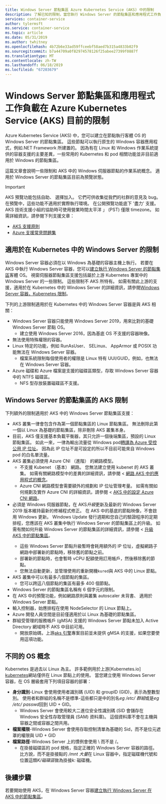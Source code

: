```yaml
---
title: Windows Server 節點集區 Azure Kubernetes Service (AKS) 中的限制
description: 了解已知的限制，當您執行 Windows Server 的節點集區和應用程式工作負載在 Azure Kubernetes Service (AKS)
services: container-service
author: tylermsft
ms.service: container-service
ms.topic: article
ms.date: 05/31/2019
ms.author: twhitney
ms.openlocfilehash: 4b72b6e33ad59ffceebf58aed7b315a4833b02f9
ms.sourcegitcommit: b7a44709a0f82974578126f25abee27399f0887f
ms.translationtype: MT
ms.contentlocale: zh-TW
ms.lasthandoff: 06/18/2019
ms.locfileid: "67203679"
---
```

# <a name="current-limitations-for-windows-server-node-pools-and-application-workloads-in-azure-kubernetes-service-aks"></a>Windows Server 節點集區和應用程式工作負載在 Azure Kubernetes Service (AKS) 目前的限制

Azure Kubernetes Service (AKS) 中，您可以建立在節點執行客體 OS 的 Windows Server 的節點集區。 這些節點可以執行原生的 Windows 容器應用程式，例如.NET Framework 所建置的。 因為有在 Linux 和 Windows 作業系統提供的容器支援的主要差異，一些常用的 Kubernetes 和 pod 相關功能並非目前適用於 Windows 的節點集區。

這篇文章會說明一些限制和 AKS 中的 Windows 伺服器節點的作業系統概念。 適用於 Windows Server 的節點集區目前為預覽狀態。

> [!IMPORTANT]
> AKS 預覽功能包括自助、 選擇加入。 它們可供收集從我們的社群的意見及 bug。 在預覽中，這些功能不適用於實際執行環境。 在公開預覽功能底下 '盡力' 支援。 AKS 技術支援小組的協助時可使用營業時間太平洋 」 (PST) 僅限 timezone。 如需詳細資訊，請參閱下列支援文章：
>
> * [AKS 支援原則][aks-support-policies]
> * [Azure 支援常見問題集][aks-faq]

## <a name="limitations-for-windows-server-in-kubernetes"></a>適用於在 Kubernetes 中的 Windows Server 的限制

Windows Server 容器必須在以 Windows 為基礎的容器主機上執行。 若要在 AKS 中執行 Windows Server 容器，您可以[建立執行 Windows Server 的節點集區][ windows-node-cli]客體 OS。 視窗伺服器節點集區支援包括屬於上游 Kubernetes 專案中的 Windows Server 的一些限制。 這些限制不 AKS 所特有。 如需有關此上游的支援，適用於在 Kubernetes 中的 Windows Server 的詳細資訊，請參閱[Windows Server 容器，Kubernetes 限制](https://docs.microsoft.com/azure/aks/windows-node-limitations)。

下列的上游限制適用於在 Kubernetes 中的 Windows Server 容器是與 AKS 相關：

- Windows Server 容器只能使用 Windows Server 2019，用來比對的基礎 Windows Server 節點 OS。
    - 建立使用 Windows Server 2016，因為基底 OS 不支援的容器映像。
- 無法使用特殊權限的容器。
- Linux 特定的功能，例如 RunAsUser、 SELinux、 AppArmor 或 POSIX 功能無法在 Windows Server 容器。
    - 檔案系統限制每個使用者的權限是 Linux 特有 UUI/GUID，例如，也無法在 Windows Server 容器。
- Azure 磁碟和 Azure 檔案是支援的磁碟區類型，存取 Windows Server 容器中的 NTFS 磁碟區。
    - NFS 型存放裝置磁碟區不支援。

## <a name="aks-limitations-for-windows-server-node-pools"></a>Windows Server 的節點集區的 AKS 限制

下列額外的限制適用於 AKS 中的 Windows Server 節點集區支援：

- AKS 叢集一律會包含作為第一個節點集區的 Linux 節點集區。 無法刪除此第一個以 Linux 為基礎的節點集區，除非刪除 AKS 叢集本身。
- 目前，AKS 僅支援基本負載平衡器，其只允許一個後端集區，預設的 Linux 節點集區。 如此一來，一律為輸出流量從 Windows pod[轉譯為 Azure 受控公用 IP 位址][azure-outbound-traffic]。 因為此 IP 位址不是可設定的所以不目前可能來自 Windows pod 的白名單流量。 
- AKS 叢集必須使用 Azure CNI （進階） 的網路模型。
    - 不支援 Kubenet （基本） 網路。 您無法建立使用 kubenet 的 AKS 叢集。 如需有關網路模型中的差異的詳細資訊，請參閱 <<c0> [ 網路 AKS 中的應用程式的概念][azure-network-models]。
    - Azure CNI 網路模型會需要額外的規劃和 IP 位址管理考量。 如需有關如何規劃及實作 Azure CNI 的詳細資訊，請參閱 < [AKS 中的設定 Azure CNI 網路][configure-azure-cni]。
- 必須是 Windows 伺服器節點，在 AKS*升級*更新及最新的 Windows Server 2019 版本維持最新的修補程式修正。 在 AKS 中的基底的節點映像，不會啟用 Windows 更新。 Windows Update 發行週期和您自己的驗證程序的定期排程，您應該在 AKS 叢集中執行 Windows Server 的節點集區上的升級。 如需有關如何升級 Windows Server 的節點集區的詳細資訊，請參閱 <<c0> [ 升級 AKS 中的節點集區][nodepool-upgrade]。
    - 這些 Windows Server 節點升級暫時會耗用額外的 IP 位址，虛擬網路子網路中部署新的節點時，移除舊的節點之前。
    - 部署新的節點時，也會暫時 vCPU 配額使用訂用帳戶，然後移除舊的節點。
    - 您無法自動更新，並管理使用的重新開機`kured`與 AKS 中的 Linux 節點。
- AKS 叢集中可以有最多八個節點的集區。
    - 您可以跨這八個節點的集區有最多 400 個節點。
- Windows Server 的節點集區名稱有 6 個字元的限制。
- 在 AKS 中的預覽功能，例如網路原則與叢集 autoscaler 未背書、 適用於 Windows Server 節點。
- 輸入控制器，始應排程在使用 NodeSelector 的 Linux 節點上。
- Azure 開發人員空間是目前僅適用於以 Linux 為基礎的節點集區。
- 群組受管理的服務帳戶 (gMSA) 支援的 Windows Server 節點未加入 Active Directory 網域時不 AKS 中目前可用。
    - 開放原始碼，上游[aks 引擎][ aks-engine]專案目前並未提供 gMSA 的支援，如果您要使用這項功能。

## <a name="os-concepts-that-are-different"></a>不同的 OS 概念

Kubernetes 是過去以 Linux 為主。 許多範例用於上游[Kubernetes.io] [ kubernetes]網站僅供在 Linux 節點上的使用。 當您建立使用 Windows Server 容器，在 OS 層級套用下列項目容器的部署：

- **身分識別**-Linux 會使用使用者識別碼 (UID) 和 groupID (GID)，表示為整數型別。 使用者和群組的名稱不是標準-這些都只是中的別名*eg /etc/ 群組*或是*eg /etc/ passwd*回到 UID + GID。
    - Windows Server 會使用較大二進位安全性識別碼 (SID 會儲存在 Windows 安全性存取管理員 (SAM) 資料庫)。 這個資料庫不會在主機與容器之間或容器之間共用。
- **檔案權限**-Windows Server 會使用存取控制清單為基礎的 Sid，而不是位元遮罩的權限與 UID + GID
- **檔案路徑**-Windows Server 上的慣例會使用 \ 而不是 /。
    - 在掛接磁碟區的 pod 規格，指定正確的 Windows Server 容器的路徑。 比方說，而不是掛接點的 */mnt 大量*在 Linux 容器中，指定磁碟機代號和位置這類*K/磁碟區*做為掛接*k:* 磁碟機。

## <a name="next-steps"></a>後續步驟

若要開始使用 AKS，在 Windows Server 容器[建立執行 Windows Server 在 AKS 中的節點集區][windows-node-cli]。

<!-- LINKS - external -->
[upstream-limitations]: https://kubernetes.io/docs/setup/windows/#limitations
[kubernetes]: https://kubernetes.io
[aks-engine]: https://github.com/azure/aks-engine

<!-- LINKS - internal -->
[azure-network-models]: concepts-network.md#azure-virtual-networks
[configure-azure-cni]: configure-azure-cni.md
[nodepool-upgrade]: use-multiple-node-pools.md#upgrade-a-node-pool
[windows-node-cli]: windows-container-cli.md
[aks-support-policies]: support-policies.md
[aks-faq]: faq.md
[azure-outbound-traffic]: ../load-balancer/load-balancer-outbound-connections.md#defaultsnat

